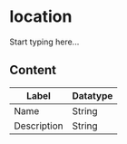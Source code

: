 # location

Start typing here...

## Content

| Label       | Datatype |
|-------------|----------|
| Name        | String   |
| Description | String   |
